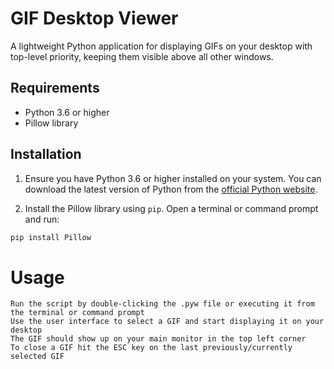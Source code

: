 # GIF Desktop Viewer

A lightweight Python application for displaying GIFs on your desktop with top-level priority, keeping them visible above all other windows.

## Requirements

- Python 3.6 or higher
- Pillow library

## Installation

1. Ensure you have Python 3.6 or higher installed on your system. You can download the latest version of Python from the [official Python website](https://www.python.org/downloads/).

2. Install the Pillow library using `pip`. Open a terminal or command prompt and run:

```bash
pip install Pillow
```
# Usage

    Run the script by double-clicking the .pyw file or executing it from the terminal or command prompt
    Use the user interface to select a GIF and start displaying it on your desktop
    The GIF should show up on your main monitor in the top left corner
    To close a GIF hit the ESC key on the last previously/currently selected GIF
